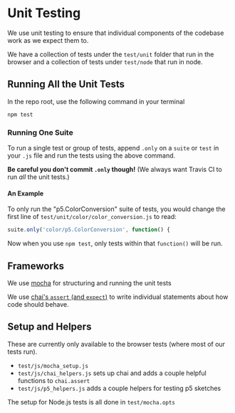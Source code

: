 # Unit Testing

We use unit testing to ensure that individual components of the codebase work as we expect them to.

We have a collection of tests under the `test/unit` folder that run in the browser and a collection of tests under `test/node` that run in node.

## Running All the Unit Tests

In the repo root, use the following command in your terminal

```shellsession
npm test
```

### Running One Suite

To run a single test or group of tests, append `.only` on a `suite` or `test` in your `.js` file and run the tests using the above command.

**Be careful you don't commit `.only` though!** (We always want Travis CI to run _all_ the unit tests.)

#### An Example

To only run the "p5.ColorConversion" suite of tests, you would change the first line of `test/unit/color/color_conversion.js` to read:

```js
suite.only('color/p5.ColorConversion', function() {
```

Now when you use `npm test`, only tests within that `function()` will be run.

## Frameworks

We use [mocha](https://mochajs.org) for structuring and running the unit tests

We use [chai's `assert` (and `expect`)](https://www.chaijs.com/api/assert/) to write individual statements about how code should behave.

## Setup and Helpers

These are currently only available to the browser tests (where most of our tests run).

- `test/js/mocha_setup.js`
- `test/js/chai_helpers.js` sets up chai and adds a couple helpful functions to `chai.assert`
- `test/js/p5_helpers.js` adds a couple helpers for testing p5 sketches

The setup for Node.js tests is all done in `test/mocha.opts`
